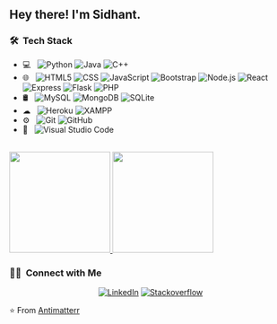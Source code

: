 <!-- <img src="https://raw.githubusercontent.com/Antimatterr/Antimatterr/master/assets/Aditya%20Vikram%20Singh%20Banner.png">
 -->
<h2> Hey there! I'm Sidhant.</h2>

<!-- <h3> 👨🏻‍💻 &nbsp;About Me </h3>

- 🤔 &nbsp; Exploring new technologies and developing software solutions and quick hacks.
- 🎓 &nbsp; Studying Computer Science and Mathematics at University of Massachusetts Amherst.
- 💼 &nbsp; Working as a Business Development Associate at VirtuBox InfoTech Private Limited.
- 🌱 &nbsp; Learning more about Cloud Architecture, Systems Design and Artificial Intelligence.
- ✍️ &nbsp; Pursuing Graphic Design and Blog Writing as hobbies/side hustles.
 -->
<h3> 🛠 &nbsp;Tech Stack</h3>

- 💻 &nbsp;
  ![Python](https://img.shields.io/badge/-Python-333333?style=flat-square&logo=python)
  ![Java](https://img.shields.io/badge/-Java-333333?style=flat-square&logo=Java&logoColor=007396)
  ![C++](https://img.shields.io/badge/-C++-333333?style=flat-square&logo=C%2B%2B&logoColor=00599C)
- 🌐 &nbsp;
  ![HTML5](https://img.shields.io/badge/-HTML5-333333?style=flat-square&logo=HTML5)
  ![CSS](https://img.shields.io/badge/-CSS-333333?style=flat-square&logo=CSS3&logoColor=1572B6)
  ![JavaScript](https://img.shields.io/badge/-JavaScript-333333?style=flat-square&logo=javascript)
  ![Bootstrap](https://img.shields.io/badge/-Bootstrap-333333?style=flat-square&logo=bootstrap&logoColor=563D7C)
  ![Node.js](https://img.shields.io/badge/-Node.js-333333?style=flat-square&logo=node.js)
  ![React](https://img.shields.io/badge/-React-333333?style=flat-square&logo=react)
  ![Express](https://img.shields.io/badge/-Express-333333?style=flat-square&logo=Express)
  ![Flask](https://img.shields.io/badge/-Flask-333333?style=flat-square&logo=flask)
  ![PHP](https://img.shields.io/badge/-PHP-333333?style=flat-square&logo=PHP)
- 🛢 &nbsp;
  ![MySQL](https://img.shields.io/badge/-MySQL-333333?style=flat-square&logo=mysql)
  ![MongoDB](https://img.shields.io/badge/-MongoDB-333333?style=flat-square&logo=mongodb)
  ![SQLite](https://img.shields.io/badge/-SQLite-333333?style=flat-square&logo=sqlite)
- ☁ &nbsp;
  ![Heroku](https://img.shields.io/badge/-Heroku-333333?style=flat-square&logo=Heroku)
  ![XAMPP](https://img.shields.io/badge/-XAMPP-333333?style=flat-square&logo=XAMPP) 
- ⚙️ &nbsp;
  ![Git](https://img.shields.io/badge/-Git-333333?style=flat-square&logo=git)
  ![GitHub](https://img.shields.io/badge/-GitHub-333333?style=flat-square&logo=github)
- 🔧 &nbsp;
  ![Visual Studio Code](https://img.shields.io/badge/-Visual%20Studio%20Code-333333?style=flat-square&logo=visual-studio-code&logoColor=007ACC)
<br/>

<a href="https://github.com/Antimatterr">
  <img height="180em" src="https://github-readme-stats.vercel.app/api?username=Antimatterr&theme=buefy&show_icons=true" />
  <img height="180em" src="https://github-readme-stats.vercel.app/api/top-langs/?username=Antimatterr&theme=buefy&layout=compact" />
</a>

<br/>

<h3> 🤝🏻 &nbsp;Connect with Me </h3>

<p align="center">
<!-- <a href="https://www.adityavsingh.com/"><img alt="Website" src="https://img.shields.io/badge/Website-www.adityavsingh.com-blue?style=flat-square&logo=google-chrome"></a> -->
<a href="https://www.linkedin.com/in/sidhant-singh-063a691b7/"><img alt="LinkedIn" src="https://img.shields.io/badge/LinkedIn-Sidhant%20Singh-blue?style=flat-square&logo=linkedin"></a>
 <a href="https://stackoverflow.com/users/13819831/pyscho"><img alt="Stackoverflow" src="https://img.shields.io/badge/Stackoverflow-Sidhant%20Singh-orange?style=flat-square&logo=stackoverflow"></a>
<!-- <a href="https://www.instagram.com/adityavs_/"><img alt="Instagram" src="https://img.shields.io/badge/Instagram-adityavs__-blue?style=flat-square&logo=instagram"></a> -->
<!-- <a href="mailto:avsingh@umass.edu"><img alt="Email" src="https://img.shields.io/badge/Email-avsingh@umass.edu-blue?style=flat-square&logo=gmail"></a> -->
</p>

⭐️ From [Antimatterr](https://github.com/Antimatterr)
